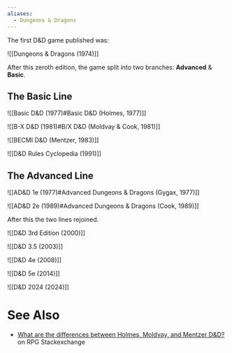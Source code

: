 ```yaml
---
aliases:
  - Dungeons & Dragons
---
```


The first D&D game published was:

![[Dungeons & Dragons (1974)]]


After this zeroth edition, the game split into two branches: **Advanced** & **Basic**.

## The Basic Line

![[Basic D&D (1977)#Basic D&D (Holmes, 1977)]]

![[B-X D&D (1981)#B/X D&D (Moldvay & Cook, 1981)]]

![[BECMI D&D (Mentzer, 1983)]]

![[D&D Rules Cyclopedia (1991)]]

## The Advanced Line

![[AD&D 1e (1977)#Advanced Dungeons & Dragons (Gygax, 1977)]]

![[AD&D 2e (1989)#Advanced Dungeons & Dragons (Cook, 1989)]]

After this the two lines rejoined.

![[D&D 3rd Edition (2000)]]

![[D&D 3.5 (2003)]]

![[D&D 4e (2008)]]

![[D&D 5e (2014)]]

![[D&D 2024 (2024)]]


# See Also

- [What are the differences between Holmes, Moldvay, and Mentzer D&D?](https://rpg.stackexchange.com/questions/2089/what-are-the-differences-between-holmes-moldvay-and-mentzer-dd) on RPG Stackexchange